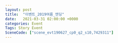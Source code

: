 ```yaml
---
layout: post
title:  "이벤트_2019여름_엔딩"
date:   2021-03-31 02:00:00 +0000
categories: Event
Tags: Story Event
SceneCode: ["scene_evt190627_cp0_q2_s10,7429311"]
---
```

